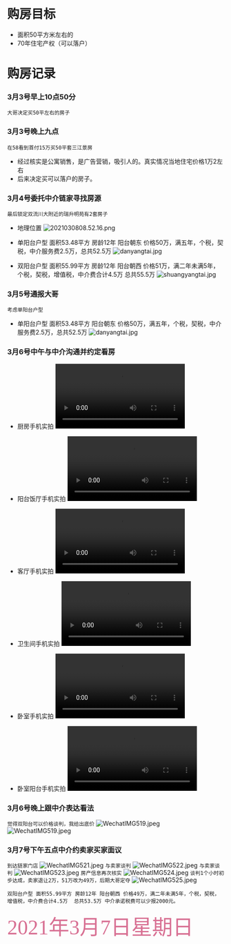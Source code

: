 
# 购房目标

* 面积50平方米左右的
* 70年住宅产权（可以落户）

# 购房记录
<!-- timeline -->

### 3月3号早上10点50分

`大哥决定买50平左右的房子`


<!-- /timeline -->
<!-- timeline -->

### 3月3号晚上九点

`在58看到首付15万买50平套三江景房`

- 经过核实是公寓销售，是广告营销，吸引人的。真实情况当地住宅价格1万2左右
- 后来决定买可以落户的房子。

<!-- /timeline -->
<!-- timeline -->

### 3月4号委托中介链家寻找房源

`最后锁定双流川大附近的瑞升明苑有2套房子`

- 地理位置 
![2021030808.52.16.png](2021030808.52.16.png)

- 单阳台户型 面积53.48平方 房龄12年  阳台朝东 价格50万，满五年，个税，契税，中介服务费2.5万，总共52.5万
![danyangtai.jpg](danyangtai.jpg)

- 双阳台户型 面积55.99平方 房龄12年 阳台朝西 价格51万，满二年未满5年，个税，契税，增值税，中介费合计4.5万  总共55.5万 
![shuangyangtai.jpg](shuangyangtai.jpg)

<!-- /timeline -->

<!-- timeline -->

### 3月5号通报大哥

`考虑单阳台户型`



- 单阳台户型 面积53.48平方 阳台朝东 价格50万，满五年，个税，契税，中介服务费2.5万，总共52.5万
![danyangtai.jpg](danyangtai.jpg)



<!-- /timeline -->

<!-- timeline -->
### 3月6号中午与中介沟通并约定看房

- 厨房手机实拍
<video src="1615162590232188.mp4"  controls="controls"></video>

- 阳台饭厅手机实拍
<video src="1615164995448110.mp4"  controls="controls"></video>

- 客厅手机实拍
<video src="1615162591109372.mp4"  controls="controls"></video>

- 卫生间手机实拍
<video src="1615162591728243.mp4"  controls="controls"></video>

- 卧室手机实拍
<video src="1615165002217421.mp4"  controls="controls"></video>

- 卧室阳台手机实拍
<video src="1615162592700142.mp4"  controls="controls"></video>


<!-- /timeline -->
<!-- timeline -->
### 3月6号晚上跟中介表达看法

`觉得双阳台可以价格谈判，我给出底价`
![WechatIMG519.jpeg](WechatIMG519.jpeg)
![WechatIMG519.jpeg](WechatIMG520.jpeg)

<!-- /timeline -->


<!-- timeline -->

### 3月7号下午五点中介约卖家买家面议

`到达链家门店`
![WechatIMG521.jpeg](WechatIMG521.jpeg)
`与卖家谈判`
![WechatIMG522.jpeg](WechatIMG522.jpeg)
`与卖家谈判`
![WechatIMG523.jpeg](WechatIMG523.jpeg)
`房产信息再次核实`
![WechatIMG524.jpeg](WechatIMG524.jpeg)
`谈判1个小时初步达成，卖家退让2万，51万改为49万，后期大哥定夺`
![WechatIMG525.jpeg](WechatIMG525.jpeg)
```
双阳台户型 面积55.99平方 房龄12年 阳台朝西 价格49万，满二年未满5年，个税，契税，增值税，中介费合计4.5万  总共53.5万 中介承诺税费可以少报2000元。
```

<!-- /timeline -->


<font color=#D87093 size=7 face="黑体">2021年3月7日星期日</font>